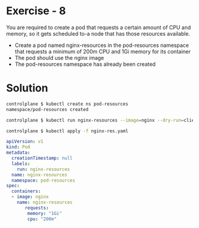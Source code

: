 # Exercise - 8

You are required to create a pod that requests a certain amount of CPU and memory, so it gets
scheduled to-a node that has those resources available.

- Create a pod named nginx-resources in the pod-resources namespace that requests a minimum of
200m CPU and 1Gi memory for its container
- The pod should use the nginx image
- The pod-resources namespace has already been created

# Solution

```sh
controlplane $ kubectl create ns pod-resources
namespace/pod-resources created

controlplane $ kubectl run nginx-resources --image=nginx --dry-run=client -o yaml > nginx-res.yaml

controlplane $ kubectl apply -f nginx-res.yaml 

```

```yaml
apiVersion: v1
kind: Pod
metadata:
  creationTimestamp: null
  labels:
    run: nginx-resources
  name: nginx-resources
  namespace: pod-resources
spec:
  containers:
  - image: nginx
    name: nginx-resources
       requests:
        memory: "1Gi"
        cpu: "200m"  

```